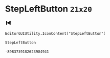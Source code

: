 # StepLeftButton `21x20`
<img src="/img/StepLeftButton.png" width=21 height=20>

``` CSharp
EditorGUIUtility.IconContent("StepLeftButton")
```
```
StepLeftButton
```
```
-8983739182623984941
```
